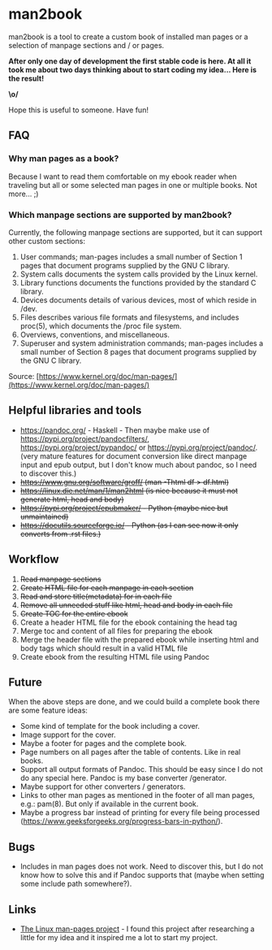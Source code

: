 # man2book

man2book is a tool to create a custom book of installed man pages or a
selection of manpage sections and / or pages.

**After only one day of development the first stable code is here. At all it took me about two
days thinking about to start coding my idea... Here is the result!**

**\o/**

Hope this is useful to someone. Have fun!

## FAQ

### Why man pages as a book?

Because I want to read them comfortable on my ebook reader when traveling but all or some selected
man pages in one or multiple books. Not more... ;)

### Which manpage sections are supported by man2book?

Currently, the following manpage sections are supported, but it can support other custom sections:

1. User commands; man-pages includes a small number of Section 1 pages that document programs
supplied by the GNU C library.
2. System calls documents the system calls provided by the Linux kernel.
3. Library functions documents the functions provided by the standard C library.
4. Devices documents details of various devices, most of which reside in /dev.
5. Files describes various file formats and filesystems, and includes proc(5), which documents
the /proc file system.
7. Overviews, conventions, and miscellaneous.
8. Superuser and system administration commands; man-pages includes a small number of Section 8
pages that document programs supplied by the GNU C library.

Source: [https://www.kernel.org/doc/man-pages/](https://www.kernel.org/doc/man-pages/)

## Helpful libraries and tools

- https://pandoc.org/ - Haskell - Then maybe make use of https://pypi.org/project/pandocfilters/,
  https://pypi.org/project/pypandoc/ or https://pypi.org/project/pandoc/.
  (very mature features for document conversion like direct manpage input and epub output,
  but I don't know much about pandoc, so I need to discover this.)
- ~~https://www.gnu.org/software/groff/
  (man -Thtml df > df.html)~~
- ~~https://linux.die.net/man/1/man2html
  (is nice because it must not generate html, head and body)~~
- ~~https://pypi.org/project/epubmaker/ - Python
  (maybe nice but unmaintained)~~
- ~~https://docutils.sourceforge.io/ - Python
  (as I can see now it only converts from .rst files.)~~

## Workflow

1. ~~Read manpage sections~~
2. ~~Create HTML file for each manpage in each section~~
3. ~~Read and store title(metadata) for in each file~~
4. ~~Remove all unneeded stuff like html, head and body in each file~~
5. ~~Create TOC for the entire ebook~~
6. Create a header HTML file for the ebook containing the head tag
7. Merge toc and content of all files for preparing the ebook
8. Merge the header file with the prepared ebook while inserting html and body
   tags which should result in a valid HTML file
9. Create ebook from the resulting HTML file using Pandoc

## Future

When the above steps are done, and we could build a complete book there are some
feature ideas:

- Some kind of template for the book including a cover.
- Image support for the cover.
- Maybe a footer for pages and the complete book.
- Page numbers on all pages after the table of contents. Like in real books.
- Support all output formats of Pandoc. This should be easy since I do not do any
  special here. Pandoc is my base converter /generator.
- Maybe support for other converters / generators.
- Links to other man pages as mentioned in the footer of all man pages, e.g.: pam(8).
  But only if available in the current book.
- Maybe a progress bar instead of printing for every file being processed
(https://www.geeksforgeeks.org/progress-bars-in-python/).

## Bugs

- Includes in man pages does not work. Need to discover this, but I do not
know how to solve this and if Pandoc supports that (maybe when setting some include
path somewhere?).

## Links

- [The Linux man-pages project](https://www.kernel.org/doc/man-pages/) - I found this
project after researching a little for my idea and it inspired me a lot to start my project.
